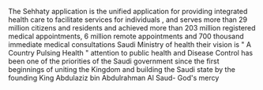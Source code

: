 The Sehhaty application is the unified application for providing integrated health care to facilitate services for individuals , and serves more than 29 million citizens
and residents and achieved more than 203 million registered medical appointments, 6 million remote appointments and 700 thousand immediate medical consultations Saudi Ministry of health their vision is " A Country Pulsing Health " attention to
public health and Disease Control has been one of the priorities of the Saudi government since the first beginnings of uniting the Kingdom and building the Saudi state by the founding King Abdulaziz bin Abdulrahman Al Saud- God's mercy
